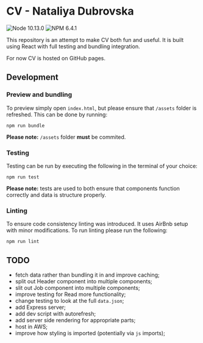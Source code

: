 # CV - Nataliya Dubrovska

![Node 10.13.0](https://img.shields.io/badge/Node-10.13.0-brightgreen.svg) ![NPM 6.4.1](https://img.shields.io/badge/NPM-6.4.1-brightgreen.svg)

This repository is an attempt to make CV both fun and useful. It is built using React with full testing and bundling integration.

For now CV is hosted on GitHub pages.

## Development
### Preview and bundling
To preview simply open `index.html`, but please ensure that `/assets` folder is refreshed. This can be done by running:
```
npm run bundle
```
**Please note:** `/assets` folder **must** be commited.

### Testing
Testing can be run by executing the following in the terminal of your choice:
```
npm run test
```

**Please note:** tests are used to both ensure that components function correctly and data is structure properly.

### Linting
To ensure code consistency linting was introduced. It uses AirBnb setup with minor modifications. To run linting please run the following:
```
npm run lint
```

## TODO
- fetch data rather than bundling it in and improve caching;
- split out Header component into multiple components;
- slit out Job component into multiple components;
- improve testing for Read more functionality;
- change testing to look at the full `data.json`;
- add Express server;
- add dev script with autorefresh;
- add server side rendering for appropriate parts;
- host in AWS;
- improve how styling is imported (potentially via `js` imports);
